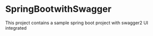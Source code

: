 # SpringBootwithSwagger
This project contains a sample spring boot project with swagger2 UI integrated
